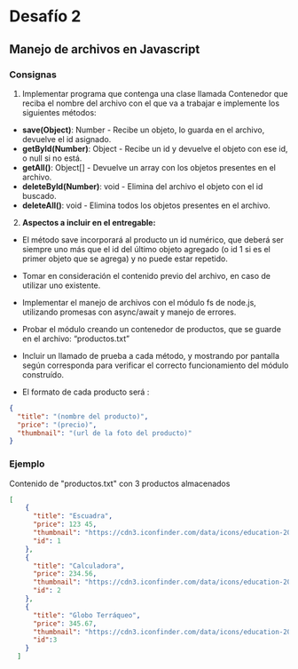 # Desafío 2

## Manejo de archivos en Javascript

### Consignas

1.  Implementar programa que contenga una clase llamada Contenedor que reciba el nombre del archivo con el que va a trabajar e implemente los siguientes métodos:

- **save(Object)**: Number - Recibe un objeto, lo guarda en el archivo, devuelve el id asignado.
- **getById(Number)**: Object - Recibe un id y devuelve el objeto con ese id, o null si no está.
- **getAll()**: Object[] - Devuelve un array con los objetos presentes en el archivo.
- **deleteById(Number)**: void - Elimina del archivo el objeto con el id buscado.
- **deleteAll()**: void - Elimina todos los objetos presentes en el archivo.

2. **Aspectos a incluir en el entregable:**

- El método save incorporará al producto un id numérico, que deberá ser siempre uno más que el id del último objeto agregado (o id 1 si es el primer objeto que se agrega) y no puede estar repetido.

- Tomar en consideración el contenido previo del archivo, en caso de utilizar uno existente.

- Implementar el manejo de archivos con el módulo fs de node.js, utilizando promesas con async/await y manejo de errores.

- Probar el módulo creando un contenedor de productos, que se guarde en el archivo: “productos.txt”

- Incluir un llamado de prueba a cada método, y mostrando por pantalla según corresponda para verificar el correcto funcionamiento del módulo construído.

- El formato de cada producto será :

```json
{
  "title": "(nombre del producto)",
  "price": "(precio)",
  "thumbnail": "(url de la foto del producto)"
}
```

### Ejemplo

Contenido de "productos.txt" con 3 productos almacenados

```json
[
    {
      "title": "Escuadra",
      "price": 123 45,
      "thumbnail": "https://cdn3.iconfinder.com/data/icons/education-209/64/ruler-triangle-stationary-school-256.png",
      "id": 1
    },
    {
      "title": "Calculadora",
      "price": 234.56,
      "thumbnail": "https://cdn3.iconfinder.com/data/icons/education-209/64/calculator-math-tool-school-256.png",
      "id": 2
    },
    {
      "title": "Globo Terráqueo",
      "price": 345.67,
      "thumbnail": "https://cdn3.iconfinder.com/data/icons/education-209/64/globe-earth-geograhy-planet-school-256.png",
      "id":3
    }
  ]

```
